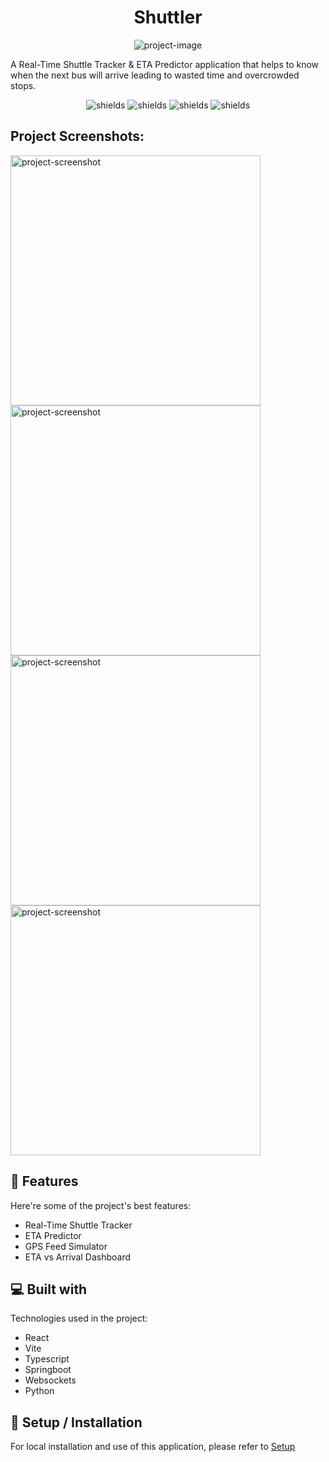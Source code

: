 <h1 align="center" id="title">Shuttler</h1>

<p align="center"><img src="https://socialify.git.ci/codenamed22/Shuttler/image?custom_description=Real-Time+Shuttle+Tracker+%26+ETA+Predictor+application+&amp;description=1&amp;font=Raleway&amp;forks=1&amp;issues=1&amp;logo=data%3Aimage%2Fsvg%2Bxml%3Bbase64%2CPHN2ZyB4bWxucz0iaHR0cDovL3d3dy53My5vcmcvMjAwMC9zdmciIHdpZHRoPSIyNCIgaGVpZ2h0PSIyNCIgdmlld0JveD0iMCAwIDI0IDI0IiBmaWxsPSJub25lIiBzdHJva2U9IiMyNTYzZWIiIHN0cm9rZS13aWR0aD0iMiIgc3Ryb2tlLWxpbmVjYXA9InJvdW5kIiBzdHJva2UtbGluZWpvaW49InJvdW5kIiBjbGFzcz0ibHVjaWRlIGx1Y2lkZS1idXMtaWNvbiBsdWNpZGUtYnVzIj48cGF0aCBkPSJNOCA2djYiLz48cGF0aCBkPSJNMTUgNnY2Ii8%2BPHBhdGggZD0iTTIgMTJoMTkuNiIvPjxwYXRoIGQ9Ik0xOCAxOGgzcy41LTEuNy44LTIuOGMuMS0uNC4yLS44LjItMS4yIDAtLjQtLjEtLjgtLjItMS4ybC0xLjQtNUMyMC4xIDYuOCAxOS4xIDYgMTggNkg0YTIgMiAwIDAgMC0yIDJ2MTBoMyIvPjxjaXJjbGUgY3g9IjciIGN5PSIxOCIgcj0iMiIvPjxwYXRoIGQ9Ik05IDE4aDUiLz48Y2lyY2xlIGN4PSIxNiIgY3k9IjE4IiByPSIyIi8%2BPC9zdmc%2B&amp;name=1&amp;pattern=Solid&amp;pulls=1&amp;theme=Light" alt="project-image"></p>

<p id="description">A Real-Time Shuttle Tracker &amp; ETA Predictor application that helps to know when the next bus will arrive leading to wasted time and overcrowded stops.</p>

<p align="center"> <img src="https://img.shields.io/badge/Shuttler-app-blue?style=flat" alt="shields"> <img src="https://img.shields.io/badge/Java-brown?style=flat" alt="shields"> <img src="https://img.shields.io/badge/React-blue?style=flat" alt="shields"> <img src="https://img.shields.io/badge/Py-thon-yellow?style=flat&amp;labelColor=blue" alt="shields"></p>

<h2>Project Screenshots:</h2>

<img src="https://res.cloudinary.com/dwy1yaaxg/image/upload/v1752058131/Screenshot_2025-07-09_160837_zdjh3w.png" alt="project-screenshot" width="400" height="400/">

<img src="https://res.cloudinary.com/dwy1yaaxg/image/upload/v1752058131/Screenshot_2025-07-09_161413_nhcwtb.png" alt="project-screenshot" width="400" height="400/">

<img src="https://res.cloudinary.com/dwy1yaaxg/image/upload/v1752058131/Screenshot_2025-07-09_161432_fvmtnn.png" alt="project-screenshot" width="400" height="400/">

<img src="https://res.cloudinary.com/dwy1yaaxg/image/upload/v1752058133/Screenshot_2025-07-09_161501_xohkwp.png" alt="project-screenshot" width="400" height="400/">

<h2>🧐 Features</h2>

Here're some of the project's best features:

* Real-Time Shuttle Tracker
* ETA Predictor
* GPS Feed Simulator
* ETA vs Arrival Dashboard

<h2>💻 Built with</h2>

Technologies used in the project:

* React
* Vite
* Typescript
* Springboot
* Websockets
* Python

<h2>🚀 Setup / Installation</h2>

For local installation and use of this application, please refer to [Setup](app/docs/SETUP.md)